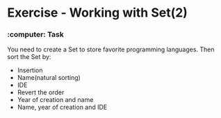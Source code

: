 <h1> Exercise - Working with Set(2) </h1>                              

<h3> :computer: Task </h3>
<p>You need to create a Set to store favorite programming languages. Then sort the Set by:</p>
<ul>
  <li>Insertion</li>
  <li>Name(natural sorting)</li>
  <li>IDE</li>
  <li>Revert the order</li>
  <li>Year of creation and name</li>
  <li>Name, year of creation and IDE</li>
</ul>
